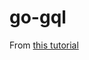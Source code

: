 # go-gql

From [this tutorial](https://iyiola.hashnode.dev/how-to-use-graphql-with-go-ckyi3xerq0dec35s18nf4f9uu)
